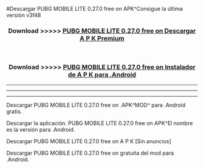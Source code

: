 #Descargar PUBG MOBILE LITE 0.27.0 free on    APK^Consigue la última versión v3f48



<div align="center">
<h3>Download >>>>> <a href="https://es-sites.web.app/?es= PUBG MOBILE LITE 0.27.0 free on   ">PUBG MOBILE LITE 0.27.0 free on    Descargar A P K Premium</a></h3><br>

<h3>Download >>>>> <a href="https://es-sites.web.app/?es= PUBG MOBILE LITE 0.27.0 free on   ">PUBG MOBILE LITE 0.27.0 free on    Instalador de A P K para .Android</a></h3>
</div>


----------------------------------------------------------

----------------------------------------------------------

----------------------------------------------------------

Descargar PUBG MOBILE LITE 0.27.0 free on    .APK^MOD^ para .Android gratis.

Descargar la aplicación. PUBG MOBILE LITE 0.27.0 free on    APK^El nombre es la versión para .Android.

Descargar PUBG MOBILE LITE 0.27.0 free on    A P K [Sin anuncios]

Descargar PUBG MOBILE LITE 0.27.0 free on    gratuita del mod para .Android.